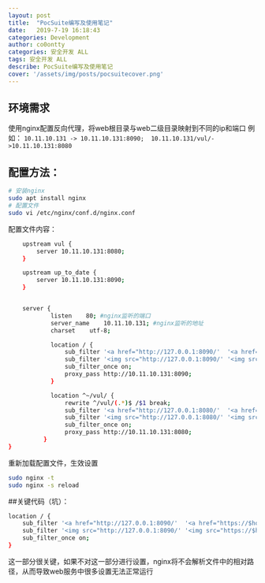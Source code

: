 ```yaml
---
layout: post
title:  "PocSuite编写及使用笔记"
date:   2019-7-19 16:18:43
categories: Development
author: co0ontty
categories: 安全开发 ALL
tags: 安全开发 ALL
describe: PocSuite编写及使用笔记
cover: '/assets/img/posts/pocsuitecover.png'
---
```

## 环境需求
使用nginx配置反向代理，将web根目录与web二级目录映射到不同的ip和端口
例如：
`10.11.10.131 -> 10.11.10.131:8090;  10.11.10.131/vul/->10.11.10.131:8080`
## 配置方法：
```bash
# 安装nginx
sudo apt install nginx
# 配置文件
sudo vi /etc/nginx/conf.d/nginx.conf
```
配置文件内容：
```bash
    upstream vul {
        server 10.11.10.131:8080;
    }

    upstream up_to_date {
        server 10.11.10.131:8090;
    }


    server {
            listen    80; #nginx监听的端口
            server_name    10.11.10.131; #nginx监听的地址
            charset    utf-8;

            location / {
                sub_filter '<a href="http://127.0.0.1:8090/'  '<a href="https://$host/';
                sub_filter '<img src="http://127.0.0.1:8090/' '<img src="https://$host/';
                sub_filter_once on;
                proxy_pass http://10.11.10.131:8090;
            } 

            location ^~/vul/ {
                rewrite ^/vul/(.*)$ /$1 break;
                sub_filter '<a href="http://127.0.0.1:8080/'  '<a href="https://$host/';
                sub_filter '<img src="http://127.0.0.1:8080/' '<img src="https://$host/';
                sub_filter_once on;
                proxy_pass http://10.11.10.131:8080;
          }
}
```
重新加载配置文件，生效设置
```bash
sudo nginx -t
sudo nginx -s reload
```


##关键代码（坑）：
```bash
location / {
    sub_filter '<a href="http://127.0.0.1:8090/'  '<a href="https://$host/';
    sub_filter '<img src="http://127.0.0.1:8090/' '<img src="https://$host/';
    sub_filter_once on;
}
```
这一部分很关键，如果不对这一部分进行设置，nginx将不会解析文件中的相对路径，从而导致web服务中很多设置无法正常运行
